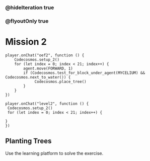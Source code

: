 ### @hideIteration true
### @flyoutOnly true
# Mission 2
```blocks
player.onChat("oef2", function () {
    Codecosmos.setup_2()
    for (let index = 0; index < 21; index++) {
        agent.move(FORWARD, 1)
        if (Codecosmos.test_for_block_under_agent(MYCELIUM) && Codecosmos.next_to_water()) {
             Codecosmos.place_tree()
        }
    }
})
```

```template
player.onChat("level2", function () {
 Codecosmos.setup_2()
 for (let index = 0; index < 21; index++) {
      
}
})
```

## Planting Trees

Use the learning platform to solve the exercise.
